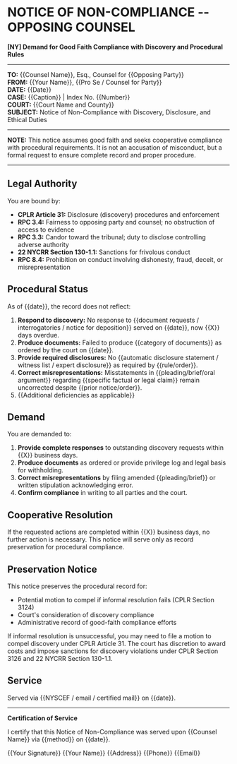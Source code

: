 # NOTICE OF NON-COMPLIANCE -- OPPOSING COUNSEL

**[NY] Demand for Good Faith Compliance with Discovery and Procedural Rules**

---

**TO:** {{Counsel Name}}, Esq., Counsel for {{Opposing Party}}<br>
**FROM:** {{Your Name}}, {{Pro Se / Counsel for Party}}<br>
**DATE:** {{Date}}<br>
**CASE:** {{Caption}} | Index No. {{Number}}<br>
**COURT:** {{Court Name and County}}<br>
**SUBJECT:** Notice of Non-Compliance with Discovery, Disclosure, and Ethical Duties

---

**NOTE:** This notice assumes good faith and seeks cooperative compliance with procedural requirements. It is not an accusation of misconduct, but a formal request to ensure complete record and proper procedure.

---

## Legal Authority

You are bound by:

- **CPLR Article 31:** Disclosure (discovery) procedures and enforcement
- **RPC 3.4:** Fairness to opposing party and counsel; no obstruction of access to evidence
- **RPC 3.3:** Candor toward the tribunal; duty to disclose controlling adverse authority
- **22 NYCRR Section 130-1.1:** Sanctions for frivolous conduct
- **RPC 8.4:** Prohibition on conduct involving dishonesty, fraud, deceit, or misrepresentation

## Procedural Status

As of {{date}}, the record does not reflect:

1. **Respond to discovery:** No response to {{document requests / interrogatories / notice for deposition}} served on {{date}}, now {{X}} days overdue.
2. **Produce documents:** Failed to produce {{category of documents}} as ordered by the court on {{date}}.
3. **Provide required disclosures:** No {{automatic disclosure statement / witness list / expert disclosure}} as required by {{rule/order}}.
4. **Correct misrepresentations:** Misstatements in {{pleading/brief/oral argument}} regarding {{specific factual or legal claim}} remain uncorrected despite {{prior notice/order}}.
5. {{Additional deficiencies as applicable}}

## Demand

You are demanded to:

1. **Provide complete responses** to outstanding discovery requests within {{X}} business days.
2. **Produce documents** as ordered or provide privilege log and legal basis for withholding.
3. **Correct misrepresentations** by filing amended {{pleading/brief}} or written stipulation acknowledging error.
4. **Confirm compliance** in writing to all parties and the court.

## Cooperative Resolution

If the requested actions are completed within {{X}} business days, no further action is necessary. This notice will serve only as record preservation for procedural compliance.

## Preservation Notice

This notice preserves the procedural record for:

- Potential motion to compel if informal resolution fails (CPLR Section 3124)
- Court's consideration of discovery compliance
- Administrative record of good-faith compliance efforts

If informal resolution is unsuccessful, you may need to file a motion to compel discovery under CPLR Article 31. The court has discretion to award costs and impose sanctions for discovery violations under CPLR Section 3126 and 22 NYCRR Section 130-1.1.

## Service

Served via {{NYSCEF / email / certified mail}} on {{date}}.

---

**Certification of Service**

I certify that this Notice of Non-Compliance was served upon {{Counsel Name}} via {{method}} on {{date}}.

{{Your Signature}}
{{Your Name}}
{{Address}}
{{Phone}}
{{Email}}
